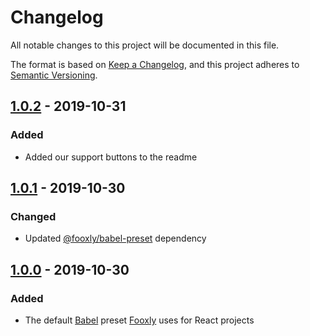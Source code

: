 <!-- markdownlint-disable -->
# Changelog
All notable changes to this project will be documented in this file.

The format is based on [Keep a Changelog](https://keepachangelog.com/en/1.0.0/),
and this project adheres to [Semantic Versioning](https://semver.org/spec/v2.0.0.html).

## [1.0.2] - 2019-10-31
### Added
- Added our support buttons to the readme

## [1.0.1] - 2019-10-30
### Changed
- Updated [@fooxly/babel-preset](https://www.npmjs.com/package/@fooxly/babel-preset) dependency

## [1.0.0] - 2019-10-30
### Added
- The default [Babel] preset [Fooxly] uses for React projects

[Babel]: https://babeljs.io/
[Fooxly]: https://www.fooxly.com/

[1.0.2]: https://github.com/Fooxly/babel-preset-react/compare/v1.0.1...v1.0.2
[1.0.1]: https://github.com/Fooxly/babel-preset-react/compare/v1.0.0...v1.0.1
[1.0.0]: https://github.com/Fooxly/babel-preset-react/releases/tag/v1.0.0
